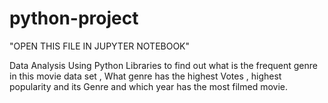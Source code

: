 # python-project

"OPEN THIS FILE IN JUPYTER NOTEBOOK"

Data Analysis Using Python Libraries to find out 
what is the frequent genre in this movie data set , What genre has the highest Votes , highest popularity and its Genre and which year has the most filmed movie.
